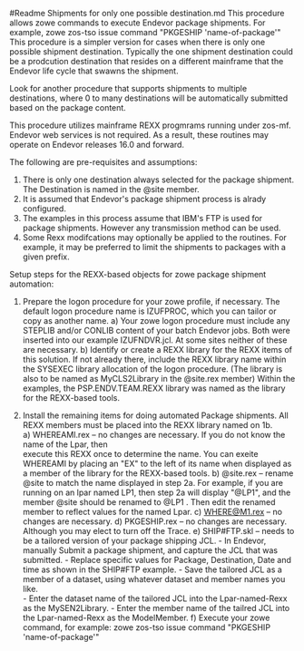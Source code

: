 #Readme Shipments for only one possible destination.md
This procedure allows zowe commands to execute Endevor package shipments. For example,
    zowe zos-tso issue command "PKGESHIP 'name-of-package'"
This procedure is a simpler version for cases when there is only one possible shipment destination. 
Typically the one shipment destination could be a prodcution destination that resides on a different 
mainframe that the Endevor life cycle that swawns the shipment.

Look for another procedure that supports shipments to multiple destinations, where 0 to many destinations will be automatically submitted based on the package content.

This procedure utilizes mainframe REXX progmrams running under zos-mf.
Endevor web services is not required. As a result, these routines may operate on Endevor releases 16.0 and forward.

The following are pre-requisites and assumptions:
1) There is only one destination always selected for the package shipment. The Destination is named in the @site member.
2) It is assumed that Endevor's package shipment process is alrady configured. 
3) The examples in this process assume that IBM's FTP is used for package shipments. However any transmission method can be used.
4) Some Rexx modifcations may optionally be applied to the routines. For example, it may be preferred to limit the shipments to packages with a given prefix.


Setup steps for the REXX-based objects for zowe package shipment automation:
1)	Prepare the logon procedure for your zowe profile, if necessary.
    The default logon procedure name is IZUFPROC, which you can tailor or copy as another name. 
    a)	Your zowe logon procedure must include any STEPLIB and/or CONLIB content of your batch Endevor jobs.
        Both were inserted into our example IZUFNDVR.jcl. At some sites neither of these are necessary. 
    b)	Identify or create a REXX library for the REXX items of this solution. 
        If not already there, include the REXX library name within the SYSEXEC library allocation of the logon procedure. (The library is also to be named as MyCLS2Library in the @site.rex member)
        Within the examples, the PSP.ENDV.TEAM.REXX library was named as the library for the REXX-based tools.

2)	Install the remaining items for doing automated Package shipments. 
    All REXX members must be placed into the REXX library named on 1b.  
    a)	WHEREAMI.rex – no changes are necessary. If you do not know the name of the Lpar, then  
        execute this REXX once to determine the name. 
        You can exeite WHEREAMI by placing an "EX" to the left of its name when displayed as a member of the library for the REXX-based tools.
    b)	@site.rex – rename @site to match the name displayed in step 2a. 
        For example, if you are running on an lpar named LP1, then step 2a will display "@LP1", and the member @site should be renamed to @LP1 .
        Then edit the renamed member to reflect values for the named Lpar. 
    c)	WHERE@M1.rex – no changes are necessary. 
    d)	PKGESHIP.rex – no changes are necessary. Although you may elect to turn off the Trace.
    e)	SHIP#FTP.skl – needs to be a tailored version of your package shipping JCL.
        -   In Endevor, manually Submit a package shipment, and capture the JCL that was submitted. 
        -   Replace specific values for Package, Destination, Date and time as shown in the SHIP#FTP example. 
        -   Save the tailored JCL as a member of a dataset, using whatever dataset and member names you like.   
        -   Enter the dataset name of the tailored JCL into the Lpar-named-Rexx as the MySEN2Library. 
        -   Enter the member name of the tailred JCL into the Lpar-named-Rexx as the ModelMember.
    f)  Execute your zowe command, for example:
        zowe zos-tso issue command "PKGESHIP 'name-of-package'"
